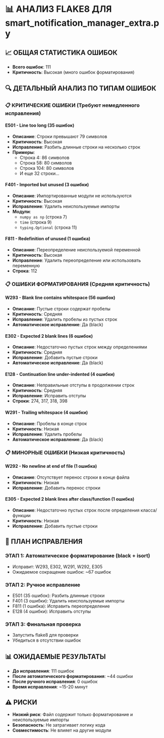 # 📊 АНАЛИЗ FLAKE8 ДЛЯ smart_notification_manager_extra.py

## 📈 ОБЩАЯ СТАТИСТИКА ОШИБОК
- **Всего ошибок**: 111
- **Критичность**: Высокая (много ошибок форматирования)

## 🔍 ДЕТАЛЬНЫЙ АНАЛИЗ ПО ТИПАМ ОШИБОК

### 📋 КРИТИЧЕСКИЕ ОШИБКИ (Требуют немедленного исправления)

#### **E501 - Line too long (35 ошибок)**
- **Описание**: Строки превышают 79 символов
- **Критичность**: Высокая
- **Исправление**: Разбить длинные строки на несколько строк
- **Примеры**:
  - Строка 4: 86 символов
  - Строка 58: 80 символов
  - Строка 104: 80 символов
  - И еще 32 строки...

#### **F401 - Imported but unused (3 ошибки)**
- **Описание**: Импортированные модули не используются
- **Критичность**: Высокая
- **Исправление**: Удалить неиспользуемые импорты
- **Модули**:
  - `numpy as np` (строка 7)
  - `time` (строка 9)
  - `typing.Optional` (строка 11)

#### **F811 - Redefinition of unused (1 ошибка)**
- **Описание**: Переопределение неиспользуемой переменной
- **Критичность**: Высокая
- **Исправление**: Удалить переопределение или использовать переменную
- **Строка**: 112

### 📋 ОШИБКИ ФОРМАТИРОВАНИЯ (Средняя критичность)

#### **W293 - Blank line contains whitespace (56 ошибок)**
- **Описание**: Пустые строки содержат пробелы
- **Критичность**: Средняя
- **Исправление**: Удалить пробелы из пустых строк
- **Автоматическое исправление**: Да (black)

#### **E302 - Expected 2 blank lines (6 ошибок)**
- **Описание**: Недостаточно пустых строк между определениями
- **Критичность**: Средняя
- **Исправление**: Добавить пустые строки
- **Автоматическое исправление**: Да (black)

#### **E128 - Continuation line under-indented (4 ошибки)**
- **Описание**: Неправильные отступы в продолжении строк
- **Критичность**: Средняя
- **Исправление**: Исправить отступы
- **Строки**: 274, 317, 318, 398

#### **W291 - Trailing whitespace (4 ошибки)**
- **Описание**: Пробелы в конце строк
- **Критичность**: Низкая
- **Исправление**: Удалить пробелы
- **Автоматическое исправление**: Да (black)

### 📋 МИНОРНЫЕ ОШИБКИ (Низкая критичность)

#### **W292 - No newline at end of file (1 ошибка)**
- **Описание**: Отсутствует перенос строки в конце файла
- **Критичность**: Низкая
- **Исправление**: Добавить перенос строки

#### **E305 - Expected 2 blank lines after class/function (1 ошибка)**
- **Описание**: Недостаточно пустых строк после определения класса/функции
- **Критичность**: Низкая
- **Исправление**: Добавить пустые строки

## 🎯 ПЛАН ИСПРАВЛЕНИЯ

### **ЭТАП 1: Автоматическое форматирование (black + isort)**
- Исправит: W293, E302, W291, W292, E305
- Ожидаемое сокращение ошибок: ~67 ошибок

### **ЭТАП 2: Ручное исправление**
- E501 (35 ошибок): Разбить длинные строки
- F401 (3 ошибки): Удалить неиспользуемые импорты
- F811 (1 ошибка): Исправить переопределение
- E128 (4 ошибки): Исправить отступы

### **ЭТАП 3: Финальная проверка**
- Запустить flake8 для проверки
- Убедиться в отсутствии ошибок

## 📊 ОЖИДАЕМЫЕ РЕЗУЛЬТАТЫ
- **До исправления**: 111 ошибок
- **После автоматического форматирования**: ~44 ошибки
- **После ручного исправления**: 0 ошибок
- **Время исправления**: ~15-20 минут

## ⚠️ РИСКИ
- **Низкий риск**: Файл содержит только форматирование и неиспользуемые импорты
- **Безопасность**: Не затрагивает логику кода
- **Совместимость**: Не влияет на другие модули